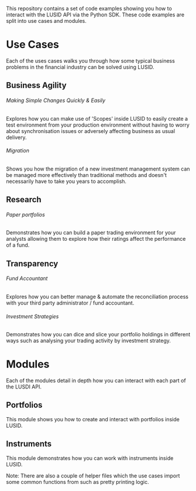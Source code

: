 This repository contains a set of code examples showing you how to interact with the LUSID API via the Python SDK. These code examples
are split into use cases and modules.

# Use Cases
Each of the uses cases walks you through how some typical business problems in the financial industry can be solved using LUSID.

## Business Agility

###### Making Simple Changes Quickly & Easily
Explores how you can make use of 'Scopes' inside LUSID to easily create a test environment from your production environment without having to worry about synchronisation issues or adversely affecting business as usual delivery.

###### Migration
Shows you how the migration of a new investment management system can be managed more effectively than traditional methods and doesn't necessarily have to take you years to accomplish.

## Research

###### Paper portfolios
Demonstrates how you can build a paper trading environment for your analysts allowing them to explore how their ratings affect the performance of a fund.

## Transparency

###### Fund Accountant
Explores how you can better manage & automate the reconciliation process with your third party administrator / fund accountant.

###### Investment Strategies
Demonstrates how you can dice and slice your portfolio holdings in different ways such as analysing your trading activity by investment strategy.

# Modules
Each of the modules detail in depth how you can interact with each part of the LUSDI API.

## Portfolios

This module shows you how to create and interact with portfolios inside LUSID.

## Instruments

This module demonstrates how you can work with instruments inside LUSID.

Note: There are also a couple of helper files which the use cases import some common functions from such as pretty printing logic.
